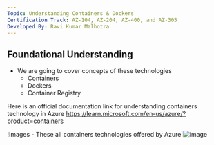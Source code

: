 ```yaml
---
Topic: Understanding Containers & Dockers
Certification Track: AZ-104, AZ-204, AZ-400, and AZ-305
Developed By: Ravi Kumar Malhotra
---
```


## Foundational Understanding
- We are going to cover concepts of these technologies
  - Containers
  - Dockers
  - Container Registry
 
Here is an official documentation link for understanding containers technology in Azure
https://learn.microsoft.com/en-us/azure/?product=containers

!Images - These all containers technologies offered by Azure
![image](https://github.com/user-attachments/assets/6cc43bc2-e869-4a25-a450-91ae64b0bdf8)



